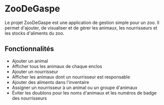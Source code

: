 # ZooDeGaspe

Le projet ZooDeGaspe est une application de gestion simple pour un zoo. Il permet d'ajouter, de visualiser et de gérer les animaux, les nourrisseurs et les stocks d'aliments du zoo.

## Fonctionnalités

- Ajouter un animal
- Afficher tous les animaux de chaque enclos
- Ajouter un nourrisseur
- Afficher les animaux dont un nourrisseur est responsable
- Ajouter des aliments dans l'inventaire
- Assigner un nourrisseur à un animal ou un groupe d'animaux
- Éviter les doublons pour les noms d'animaux et les numéros de badge des nourrisseurs

